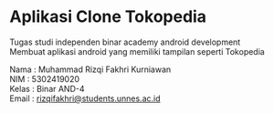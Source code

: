 # Aplikasi Clone Tokopedia

Tugas studi independen binar academy android development<br/>
Membuat aplikasi android yang memiliki tampilan seperti Tokopedia<br/>

Nama  : Muhammad Rizqi Fakhri Kurniawan<br/>
NIM   : 5302419020<br/>
Kelas : Binar AND-4<br/>
Email : rizqifakhri@students.unnes.ac.id
